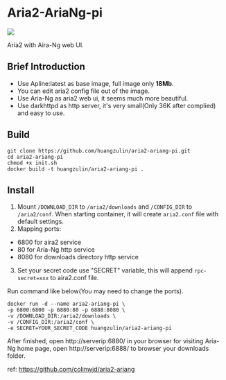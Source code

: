# Aria2-AriaNg-pi
[![](https://images.microbadger.com/badges/image/huangzulin/aria2-ariang-pi.svg)](https://microbadger.com/images/huangzulin/aria2-ariang-pi "Get your own image badge on microbadger.com")

Aria2 with Aira-Ng web UI.

## Brief Introduction
* Use Apline:latest as base image, full image only **18Mb**.
* You can edit aria2 config file out of the image.
* Use Aria-Ng as aria2 web ui, it seems much more beautiful.
* Use darkhttpd as http server, it's very small(Only 36K after complied) and easy to use.

## Build
```
git clone https://github.com/huangzulin/aria2-ariang-pi.git
cd aria2-ariang-pi
chmod +x init.sh
docker build -t huangzulin/aria2-ariang-pi .
```

## Install
1. Mount `/DOWNLOAD_DIR` to `/aria2/downloads` and `/CONFIG_DIR` to `/aria2/conf`. When starting container, it will create  `aria2.conf` file with default settings.
2. Mapping ports:
  * 6800 for aira2 service
  * 80 for Aria-Ng http service
  * 8080 for downloads directory http service
3. Set your secret code use "SECRET" variable, this will append `rpc-secret=xxx` to aira2.conf file.

Run command like below(You may need to change the ports).
```
docker run -d --name aria2-ariang-pi \
-p 6800:6800 -p 6880:80 -p 6888:8080 \
-v /DOWNLOAD_DIR:/aria2/downloads \
-v /CONFIG_DIR:/aria2/conf \
-e SECRET=YOUR_SECRET_CODE huangzulin/aria2-ariang-pi
```
After finished, open http://serverip:6880/ in your browser for visiting Aria-Ng home page, open http://serverip:6888/ to browser your downloads folder.

ref: https://github.com/colinwjd/aria2-ariang
